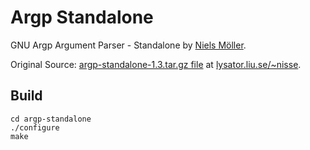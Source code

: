 # Argp Standalone

GNU Argp Argument Parser - Standalone by [Niels Möller](https://www.lysator.liu.se/~nisse/).

Original Source: [argp-standalone-1.3.tar.gz file](https://www.lysator.liu.se/~nisse/misc/argp-standalone-1.3.tar.gz) at [lysator.liu.se/~nisse](https://www.lysator.liu.se/~nisse/misc/).

## Build
```
cd argp-standalone
./configure
make
```
